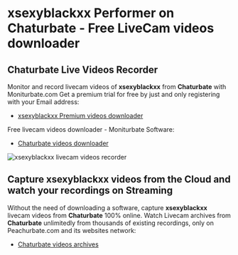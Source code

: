 # xsexyblackxx Performer on Chaturbate - Free LiveCam videos downloader

## Chaturbate Live Videos Recorder

Monitor and record livecam videos of **xsexyblackxx** from **Chaturbate** with Moniturbate.com
Get a premium trial for free by just and only registering with your Email address:
* [xsexyblackxx Premium videos downloader](https://moniturbate.com/request-demo-licence-key.html)

Free livecam videos downloader - Moniturbate Software:
* [Chaturbate videos downloader](https://moniturbate.com/moniturbate-download-software.html)

![xsexyblackxx livecam videos recorder](https://peachurnet.com/templates/moniturbate-software.png)


## Capture xsexyblackxx videos from the Cloud and watch your recordings on Streaming

Without the need of downloading a software, capture **xsexyblackxx** livecam videos from **Chaturbate** 100% online.
Watch Livecam archives from **Chaturbate** unlimitedly from thousands of existing recordings, only on Peachurbate.com and its websites network:
* [Chaturbate videos archives](https://peachurnet.com/)